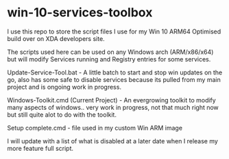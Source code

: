 # win-10-services-toolbox

I use this repo to store the script files I use for my Win 10 ARM64 Optimised build over on XDA developers site.

The scripts used here can be used on any Windows arch (ARM/x86/x64) but will modify Services running and Registry entries
for some services.

Update-Service-Tool.bat - A little batch to start and stop win updates on the go, also has some safe to disable services because its 
pulled from my main project and is ongoing work in progress.

Windows-Toolkit.cmd (Current Project) - An evergrowing toolkit to modify many aspects of windows.. very work in progress, not that much right now but still quite alot to do with the toolkit.

Setup complete.cmd - file used in my custom Win ARM image

I will update with a list of what is disabled at a later date when I release my more feature full script.
